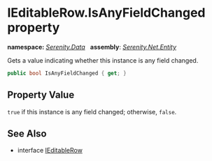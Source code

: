 # IEditableRow.IsAnyFieldChanged property
**namespace:** *[Serenity.Data](../../README.md#serenity.data-namespace)*   **assembly**: *[Serenity.Net.Entity](../../README.md)*

Gets a value indicating whether this instance is any field changed.

```csharp
public bool IsAnyFieldChanged { get; }
```

## Property Value

`true` if this instance is any field changed; otherwise, `false`.

## See Also

* interface [IEditableRow](../IEditableRow.md)